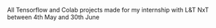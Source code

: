 All Tensorflow and Colab projects made for my internship with L&amp;T NxT between 4th May and 30th June
